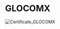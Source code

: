 # GLOCOMX

![Certificate_GLOCOMX](https://user-images.githubusercontent.com/81981737/154857084-c6c03acf-fe5b-4717-bcf2-33392b99b582.jpg)
